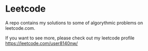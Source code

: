 # Leetcode

A repo contains my solutions to some of algorythmic problems on leetcode.com.

If you want to see more, please check out my leetcode profile https://leetcode.com/user8140nw/
